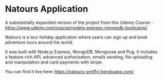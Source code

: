 # Natours Application

A substantially expanded version of the project from this Udemy Course - https://www.udemy.com/course/nodejs-express-mongodb-bootcamp/

Natours is a tour holiday application where users can sign up and book adventure tours around the world.

It was built with Node.js Express, MongoDB, Mongoose and Pug. It includes a feature-rich API, advanced authorisation, emails sending, file uploading and manipulation and card payments with stripe.

You can find it live here: https://natours-smiffyj.herokuapp.com/
